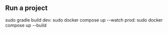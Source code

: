 ## Run a project

sudo gradle build
dev: sudo docker compose up --watch
prod: sudo docker compose up --build

